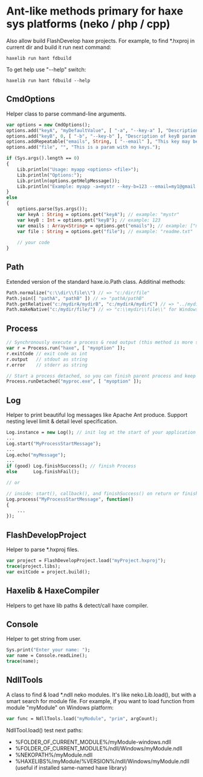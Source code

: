 Ant-like methods primary for haxe sys platforms (neko / php / cpp)
==================================================================

Also allow build FlashDevelop haxe projects. For example, to find *.hxproj in current dir and build it run next command:
```shell
haxelib run hant fdbuild 
```
To get help use "--help" switch:
```shell
haxelib run hant fdbuild --help
```

CmdOptions
----------
Helper class to parse command-line arguments.

```haxe
var options = new CmdOptions();
options.add("keyA", "myDefaultValue", [ "-a", "--key-a" ], "Description of keyA param.")
options.add("keyB", 0, [ "-b", "--key-b" ], "Description of keyB param.")
options.addRepeatable("emails", String, [ "--email" ], "This key may be specified several times.");
options.add("file", "", "This is a param with no keys.");

if (Sys.args().length == 0)
{
    Lib.println("Usage: myapp <options> <file>");
    Lib.println("Options:");
    Lib.println(options.getHelpMessage());
    Lib.println("Example: myapp -a=mystr --key-b=123 --email=my1@gmail.com --email=my2@gmail.com readme.txt");
}
else
{
    options.parse(Sys.args());
    var keyA : String = options.get("keyA"); // example: "mystr"
    var keyB : Int = options.get("keyB"); // example: 123
    var emails : Array<String> = options.get("emails"); // example: ["my1@gmail.com", "my2@gmail.com"]
    var file : String = options.get("file"); // example: "readme.txt"
    
    // your code
}
```

Path
----
Extended version of the standard haxe.io.Path class. Additinal methods:
```haxe
Path.normalize("c:\\dir\\file\\") // => "c:/dir/file"
Path.join([ "pathA", "pathB" ]) // => "pathA/pathB"
Path.getRelative("c:/mydirA/mydirB", "c:/mydirA/mydirC") // => "../mydirC"
Path.makeNative("c:/mydir/file/") // => "c:\\mydir\\file\\" for Windows, "c:/mydir/file/" for others

```

Process
-------
```haxe
// Synchronously execute a process & read output (this method is more stable than standard sys.io.Process.run()):
var r = Process.run("haxe", [ "myoption" ]);
r.exitCode // exit code as int
r.output   // stdout as string
r.error    // stderr as string

// Start a process detached, so you can finish parent process and keep child alive:
Process.runDetached("myproc.exe", [ "myoption" ]);
```

Log
---
Helper to print beautiful log messages like Apache Ant produce. Support nesting level limit & detail level specification.
```haxe
Log.instance = new Log(); // init log at the start of your application
...
Log.start("MyProcessStartMessage");
...
Log.echo("myMessage");
...
if (good) Log.finishSuccess(); // finish Process
else      Log.finishFail();

// or

// inside: start(), callback(), and finishSuccess() on return or finishFail() on exception.
Log.process("MyProcessStartMessage", function()
{
	...
});
```

FlashDevelopProject
-------------------
Helper to parse *.hxproj files.
```haxe
var project = FlashDevelopProject.load("myProject.hxproj");
trace(project.libs);
var exitCode = project.build();
```

Haxelib & HaxeCompiler
----------------------
Helpers to get haxe lib paths & detect/call haxe compiler.


Console
----------------------
Helper to get string from user.
```haxe
Sys.print("Enter your name: ");
var name = Console.readLine();
trace(name);

```

NdllTools
---------
A class to find & load *.ndll neko modules. It's like neko.Lib.load(), but with a smart search for module file.
For example, if you want to load function from module "myModule" on Windows platform:
```haxe
var func = NdllTools.load("myModule", "prim", argCount);
```
NdllTool.load() test next paths:

 * %FOLDER_OF_CURRENT_MODULE%/myModule-windows.ndll
 * %FOLDER_OF_CURRENT_MODULE%/ndll/Windows/myModule.ndll
 * %NEKOPATH%/myModule.ndll
 * %HAXELIBS%/myModule/%VERSION%/ndll/Windows/myModule.ndll (useful if installed same-named haxe library)
